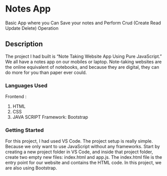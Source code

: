 # Notes App
Basic App where you Can Save your notes  and Perform Crud (Create Read Update Delete) Operation

## Description
The project I had  built is “Note Taking Website App Using Pure JavaScript.” We all have a notes app on our mobiles or laptop. Note-taking websites are the online equivalent of notebooks, and because they are digital, they can do more for you than paper ever could.


### Languages Used

Frontend :

1) HTML
2) CSS
3) JAVA SCRIPT
Framework: Bootstrap

### Getting Started
For this project, I had used  VS Code.
The project setup is really simple. Because we only want to use JavaScript without any frameworks. Start by creating a new project folder in VS Code, and inside that project folder, create two empty new files: index.html and app.js. The index.html file is the entry point for our website and contains the HTML code. In this project, we are also using Bootstrap.
